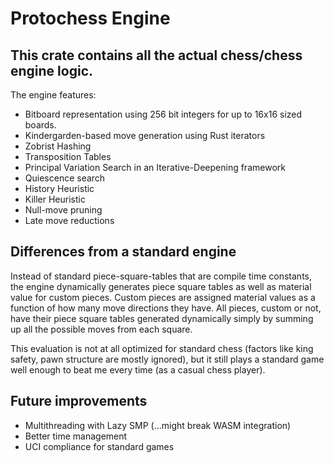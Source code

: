 # Protochess Engine
## This crate contains all the actual chess/chess engine logic.

The engine features:
* Bitboard representation using 256 bit integers for up to 16x16 sized boards.
* Kindergarden-based move generation using Rust iterators
* Zobrist Hashing 
* Transposition Tables
* Principal Variation Search in an Iterative-Deepening framework
* Quiescence search
* History Heuristic
* Killer Heuristic
* Null-move pruning
* Late move reductions
 

## Differences from a standard engine
Instead of standard piece-square-tables that are compile time constants, the engine dynamically generates piece square tables as well as material value for custom pieces. Custom pieces are assigned material values as a function of how many move directions they have. All pieces, custom or not, have their piece square tables generated dynamically simply by summing up all the possible moves from each square. 

This evaluation is not at all optimized for standard chess (factors like king safety, pawn structure are mostly ignored), but it still plays a standard game well enough to beat me every time (as a casual chess player).

## Future improvements
* Multithreading with Lazy SMP (...might break WASM integration)
* Better time management
* UCI compliance for standard games
